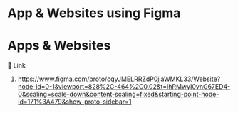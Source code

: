 # App & Websites using Figma
# Apps & Websites
🔗 Link
1. https://www.figma.com/proto/cqyJMELRRZdP0jjaWMKL33/Website?node-id=0-1&viewport=828%2C-464%2C0.02&t=lhRMwyI0vnG67ED4-0&scaling=scale-down&content-scaling=fixed&starting-point-node-id=171%3A479&show-proto-sidebar=1
